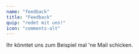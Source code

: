 ```yaml
---
name: "feedback"
title: "Feedback"
quip: "redet mit uns!"
icon: "comments-alt"
---
```

Ihr könntet uns zum Beispiel mal 'ne Mail schicken.

